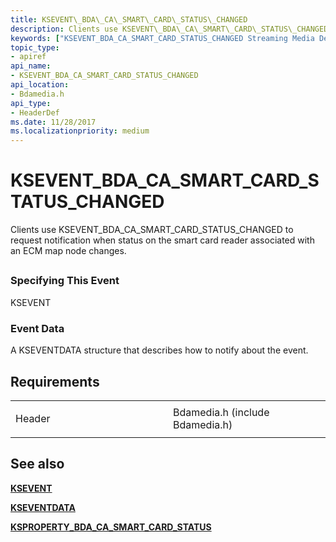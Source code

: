 ```yaml
---
title: KSEVENT\_BDA\_CA\_SMART\_CARD\_STATUS\_CHANGED
description: Clients use KSEVENT\_BDA\_CA\_SMART\_CARD\_STATUS\_CHANGED to request notification when status on the smart card reader associated with an ECM map node changes.
keywords: ["KSEVENT_BDA_CA_SMART_CARD_STATUS_CHANGED Streaming Media Devices"]
topic_type:
- apiref
api_name:
- KSEVENT_BDA_CA_SMART_CARD_STATUS_CHANGED
api_location:
- Bdamedia.h
api_type:
- HeaderDef
ms.date: 11/28/2017
ms.localizationpriority: medium
---
```


# KSEVENT\_BDA\_CA\_SMART\_CARD\_STATUS\_CHANGED


Clients use KSEVENT\_BDA\_CA\_SMART\_CARD\_STATUS\_CHANGED to request notification when status on the smart card reader associated with an ECM map node changes.

## <span id="ddk_ksevent_bda_ca_smart_card_status_changed_ks"></span><span id="DDK_KSEVENT_BDA_CA_SMART_CARD_STATUS_CHANGED_KS"></span>


### <span id="specifying_this_event"></span><span id="SPECIFYING_THIS_EVENT"></span>Specifying This Event

KSEVENT

### <span id="event_data"></span><span id="EVENT_DATA"></span>Event Data

A KSEVENTDATA structure that describes how to notify about the event.

## Requirements

<table>
<colgroup>
<col width="50%" />
<col width="50%" />
</colgroup>
<tbody>
<tr class="odd">
<td><p>Header</p></td>
<td>Bdamedia.h (include Bdamedia.h)</td>
</tr>
</tbody>
</table>

## See also


[**KSEVENT**](/previous-versions/ff561744(v=vs.85))

[**KSEVENTDATA**](/windows-hardware/drivers/ddi/ks/ns-ks-kseventdata)

[**KSPROPERTY\_BDA\_CA\_SMART\_CARD\_STATUS**](ksproperty-bda-ca-smart-card-status.md)

 

